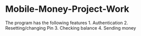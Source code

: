 # Mobile-Money-Project-Work
The program has the following features 1. Authentication 2. Resetting/changing Pin 3. Checking balance 4. Sending money
